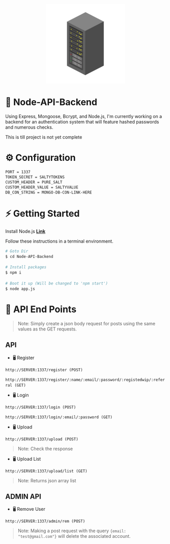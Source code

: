 <p align="center">
  <img width="248" height="248" src="https://raw.githubusercontent.com/0xWarning/Node-API-Backend/main/icon.png">
</p>

# 🍺 Node-API-Backend

Using Express, Mongoose, Bcrypt, and Node.js, 
I'm currently working on a backend for an authentication system that will feature hashed passwords and numerous checks.

This is till project is not yet complete

# ⚙️ Configuration

```dotenv
PORT = 1337
TOKEN_SECRET = SALTYTOKENS
CUSTOM_HEADER = PURE_SALT
CUSTOM_HEADER_VALUE = SALTYVALUE
DB_CON_STRING = MONGO-DB-CON-LINK-HERE
```

# ⚡ Getting Started

Install Node.js **[Link](https://nodejs.org/en/download/)**

Follow these instructions in a terminal environment.

```bash
# Goto Dir
$ cd Node-API-Backend

# Install packages
$ npm i

# Boot it up (Will be changed to 'npm start')
$ node app.js

```

# 📜 API End Points

> Note: Simply create a json body request for posts using the same values as the GET requests.

## API

- 🖥️ Register

`http://SERVER:1337/register (POST)`

`http://SERVER:1337/register/:name/:email/:password/:registedwip/:referral (GET)`

- 🖥️ Login

`http://SERVER:1337/login (POST)`

`http://SERVER:1337/login/:email/:password (GET)`


- 🖥️ Upload

`http://SERVER:1337/upload (POST)`
> Note: Check the response

- 🖥️ Upload List

`http://SERVER:1337/upload/list (GET)`
> Note: Returns json array list


## ADMIN API

- 🖥️ Remove User

`http://SERVER:1337/admin/rem (POST)`

> Note: Making a post request with the query `{email: "test@gmail.com"}` will delete the associated account.


